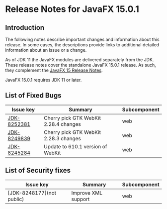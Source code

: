# Release Notes for JavaFX 15.0.1

## Introduction

The following notes describe important changes and information about this release. In some cases, the descriptions provide links to additional detailed information about an issue or a change.

As of JDK 11 the JavaFX modules are delivered separately from the JDK. These release notes cover the standalone JavaFX 15.0.1 release. As such, they complement the [JavaFX 15 Release Notes](https://github.com/openjdk/jfx/blob/jfx15/doc-files/release-notes-15.md).

JavaFX 15.0.1 requires JDK 11 or later.

## List of Fixed Bugs
Issue key|Summary|Subcomponent
---------|-------|------------
| [JDK-8252381](https://bugs.openjdk.java.net/browse/JDK-8252381) | Cherry pick GTK WebKit 2.28.4 changes | web          |
| [JDK-8249839](https://bugs.openjdk.java.net/browse/JDK-8249839) | Cherry pick GTK WebKit 2.28.3 changes | web          |
| [JDK-8245284](https://bugs.openjdk.java.net/browse/JDK-8245284) | Update to 610.1 version of WebKit     | web          |


## List of Security fixes
Issue key|Summary|Subcomponent
---------|-------|------------
[JDK-8248177](not public) | Improve XML support | web          
